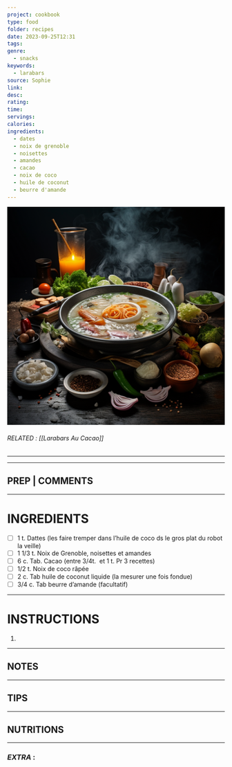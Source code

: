 ```yaml
---
project: cookbook
type: food
folder: recipes
date: 2023-09-25T12:31
tags: 
genre:
  - snacks
keywords:
  - larabars
source: Sophie
link: 
desc: 
rating: 
time: 
servings: 
calories: 
ingredients:
  - dates
  - noix de grenoble
  - noisettes
  - amandes
  - cacao
  - noix de coco
  - huile de coconut
  - beurre d'amande
---
```


![IMAGE](_default.png)

###### *RELATED* :  [[Larabars Au Cacao]]
---


---
## PREP | COMMENTS



---
# INGREDIENTS

- [ ] 1 t. Dattes (les faire tremper dans l’huile de coco ds le gros plat du robot la veille)
- [ ] 1 1/3 t. Noix de Grenoble, noisettes et amandes
- [ ] 6 c. Tab. Cacao (entre 3/4t.  et 1 t. Pr 3 recettes)
- [ ] 1/2 t. Noix de coco râpée
- [ ] 2 c. Tab huile de coconut liquide (la mesurer une fois fondue)
- [ ] 3/4 c. Tab beurre d’amande (facultatif)

---
# INSTRUCTIONS

1. 

---
## NOTES



---
## TIPS



---
## NUTRITIONS



---
### *EXTRA* :



